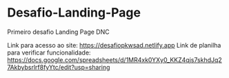 # Desafio-Landing-Page
Primeiro desafio Landing Page DNC

Link para acesso ao site: https://desafiopkwsad.netlify.app
Link de planilha para verificar funcionalidade: https://docs.google.com/spreadsheets/d/1MR4xk0YXy0_KKZ4qjs7skhdJq27Akbybsrlrf8fyYtc/edit?usp=sharing
